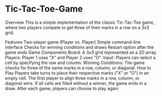 # Tic-Tac-Toe-Game
  Overview
This is a simple implementation of the classic Tic-Tac-Toe game, where two players compete to get three of their marks in a row on a 3x3 grid.

Features
Two-player game (Player vs. Player)
Simple command-line interface
Checks for winning conditions and draws
Restart option after the game ends
Game Components
Board: A 3x3 grid represented as a 2D array.
Players: Player 1 uses "X" and Player 2 uses "O".
Input: Players can select a cell by specifying the row and column.
Winning Conditions: The game checks for three of the same marks in a row, column, or diagonal.
How to Play
Players take turns to place their respective marks ("X" or "O") in an empty cell.
The first player to align three marks in a row, column, or diagonal wins.
If all cells are filled without a winner, the game ends in a draw.
After each game, players can choose to play again

